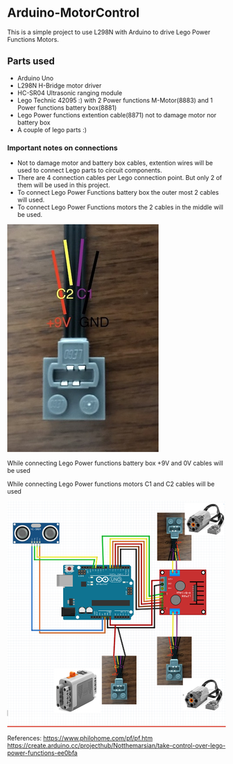 # Arduino-MotorControl


This is a simple project to use L298N with Arduino to drive Lego Power Functions Motors. 

## Parts used

  - Arduino Uno
  - L298N H-Bridge motor driver
  - HC-SR04 Ultrasonic ranging module
  - Lego Technic 42095 :) with 2 Power functions M-Motor(8883) and 1 Power functions battery box(8881)
  - Lego Power functions extention cable(8871) not to damage motor nor battery box
  - A couple of lego parts :)
  
### Important notes on connections

  - Not to damage motor and battery box cables, extention wires will be used to connect Lego parts to circuit components.
  - There are 4 connection cables per Lego connection point. But only 2 of them will be used in this project.
  - To connect Lego Power Functions battery box the outer most 2 cables will used.
  - To connect Lego Power Functions motors the 2 cables in the middle will be used.
  
![](images/legoCables.jpg)

While connecting Lego Power functions battery box +9V and 0V cables will be used

While connecting Lego Power functions motors C1 and C2 cables will be used

  
![Circuit Diagram](images/CircuitDiagram.png)



References: 
https://www.philohome.com/pf/pf.htm
https://create.arduino.cc/projecthub/Notthemarsian/take-control-over-lego-power-functions-ee0bfa

